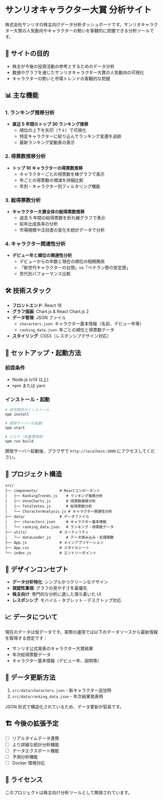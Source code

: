 # サンリオキャラクター大賞 分析サイト

株式会社サンリオの株主向けデータ分析ダッシュボードです。サンリオキャラクター大賞の人気動向やキャラクターの勢いを客観的に把握できる分析ツールです。

## 🎯 サイトの目的

- 株主が今後の投資活動の参考とするためのデータ分析
- 数値やグラフを通じたサンリオキャラクター大賞の人気動向の可視化
- キャラクターの勢いと市場トレンドの客観的な把握

## 📊 主な機能

### 1. ランキング推移分析

- **直近 5 年間のトップ 30 ランキング推移**
  - 順位の上下を矢印（↑↓）で可視化
  - 特定キャラクターに絞り込んでランキング変遷を追跡
  - 最新ランキング変動表の表示

### 2. 得票数推移分析

- **トップ 10 キャラクターの得票数推移**
  - キャラクターごとの得票数を棒グラフで表示
  - 年ごとの得票数の増減を詳細比較
  - 年別・キャラクター別フィルタリング機能

### 3. 総得票数分析

- **キャラクター大賞全体の総得票数推移**
  - 過去 5 年間の総得票数を折れ線グラフで表示
  - 前年比成長率の分析
  - 市場規模や注目度の変化を統計データで分析

### 4. キャラクター関連性分析

- **デビュー年と順位の関連性分析**
  - デビューからの年数と現在の順位の相関関係
  - 「新世代キャラクターの台頭」vs「ベテラン勢の安定感」
  - 世代別パフォーマンス比較

## 🛠 技術スタック

- **フロントエンド**: React 18
- **グラフ描画**: Chart.js & React Chart.js 2
- **データ管理**: JSON ファイル
  - `characters.json`: キャラクター基本情報（名前、デビュー年等）
  - `ranking_data.json`: 年ごとの順位と得票数データ
- **スタイリング**: CSS3（レスポンシブデザイン対応）

## 🚀 セットアップ・起動方法

### 前提条件

- Node.js (v14 以上)
- npm または yarn

### インストール・起動

```bash
# 依存関係のインストール
npm install

# 開発サーバーの起動
npm start

# ビルド（本番環境用）
npm run build
```

開発サーバー起動後、ブラウザで `http://localhost:3000` にアクセスしてください。

## 📁 プロジェクト構造

```
src/
├── components/          # Reactコンポーネント
│   ├── RankingTrends.js    # ランキング推移分析
│   ├── VoteCharts.js       # 得票数推移分析
│   ├── TotalVotes.js       # 総得票数分析
│   └── CharacterAnalysis.js # キャラクター関連性分析
├── data/                # データファイル
│   ├── characters.json     # キャラクター基本情報
│   └── ranking_data.json   # ランキング・得票数データ
├── utils/               # ユーティリティ
│   └── dataLoader.js       # データ読み込み・処理関数
├── App.js               # メインアプリケーション
├── App.css              # スタイルシート
└── index.js             # エントリーポイント
```

## 🎨 デザインコンセプト

- **データ分析特化**: シンプルかつクリーンなデザイン
- **視認性重視**: グラフの見やすさを最優先
- **株主向け**: 専門的な分析に適した落ち着いた UI
- **レスポンシブ**: モバイル・タブレット・デスクトップ対応

## 📈 データについて

現在のデータは仮データです。実際の運用では以下のデータソースから最新情報を取得する想定です：

- サンリオ公式発表のキャラクター大賞結果
- 年次総得票数データ
- キャラクター基本情報（デビュー年、説明等）

## 🔄 データ更新方法

1. `src/data/characters.json` - 新キャラクター追加時
2. `src/data/ranking_data.json` - 年次結果発表時

JSON 形式で構造化されているため、データ更新が容易です。

## 🏗 今後の拡張予定

- [ ] リアルタイムデータ連携
- [ ] より詳細な統計分析機能
- [ ] データエクスポート機能
- [ ] 予測分析機能
- [ ] Docker 環境対応

## 📝 ライセンス

このプロジェクトは株主向け分析ツールとして開発されています。
